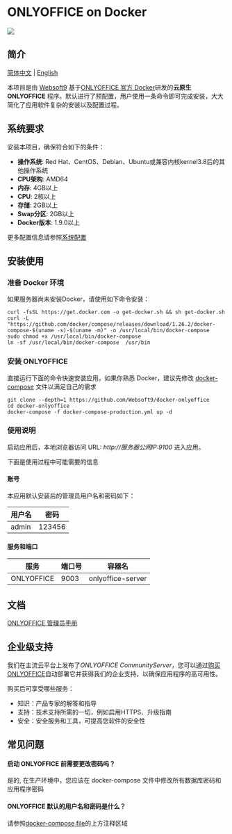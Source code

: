 # ONLYOFFICE on Docker

![](https://libs.websoft9.com/common/websott9-cloud-installer.png) 

## 简介

 [简体中文](/README-zh.md) | [English](/README.md) 

本项目是由 [Websoft9](https://www.websoft9.com) 基于[ONLYOFFICE 官方 Docker](https://github.com/ONLYOFFICE/docker)研发的**云原生 ONLYOFFICE** 程序。默认进行了预配置，用户使用一条命令即可完成安装，大大简化了应用软件复杂的安装以及配置过程。

## 系统要求

安装本项目，确保符合如下的条件：

* **操作系统**: Red Hat、CentOS、Debian、Ubuntu或兼容内核kernel3.8后的其他操作系统
* **CPU架构**: AMD64
* **内存**: 4GB以上
* **CPU**: 2核以上
* **存储**: 2GB以上
* **Swap分区**: 2GB以上
* **Docker版本**: 1.9.0以上

更多配置信息请参照[系统配置](https://github.com/ONLYOFFICE/docker#recommended-system-requirements)

## 安装使用

### 准备 Docker 环境

如果服务器尚未安装Docker，请使用如下命令安装：

```
curl -fsSL https://get.docker.com -o get-docker.sh && sh get-docker.sh
curl -L "https://github.com/docker/compose/releases/download/1.26.2/docker-compose-$(uname -s)-$(uname -m)" -o /usr/local/bin/docker-compose
sudo chmod +x /usr/local/bin/docker-compose
ln -sf /usr/local/bin/docker-compose  /usr/bin
```

### 安装 ONLYOFFICE

直接运行下面的命令快速安装应用。如果你熟悉 Docker，建议先修改 [docker-compose](docker-compose-production.yml) 文件以满足自己的需求

```
git clone --depth=1 https://github.com/Websoft9/docker-onlyoffice
cd docker-onlyoffice
docker-compose -f docker-compose-production.yml up -d
```

### 使用说明

启动应用后，本地浏览器访问 URL: *http://服务器公网IP:9100* 进入应用。  

下面是使用过程中可能需要的信息

#### 账号

本应用默认安装后的管理员用户名和密码如下：

| 用户名    | 密码 |
| ------- | -------- |
|  admin | 123456  |

#### 服务和端口

| 服务       | 端口号                                  | 容器名                 |
| ---------- | ------------------------------------- | -------------------- |
| ONLYOFFICE   | 9003 | onlyoffice-server         |      |

## 文档

[ONLYOFFICE 管理员手册](https://support.websoft9.com/docs/onlyoffice)

## 企业级支持

我们在主流云平台上发布了*ONLYOFFICE CommunityServer*，您可以通过[购买ONLYOFFICE](https://apps.websoft9.com/onlyoffice)自动部署它并获得我们的企业支持，以确保应用程序的高可用性。

购买后可享受哪些服务：

* 知识：产品专家的解答和指导
* 支持：技术支持所需的一切，例如启用HTTPS、升级指南
* 安全：安全服务和工具，可提高您软件的安全性

## 常见问题

#### 启动 ONLYOFFICE 前需要更改密码吗？

是的, 在生产环境中，您应该在 docker-compose 文件中修改所有数据库密码和应用程序密码

#### ONLYOFFICE 默认的用户名和密码是什么？

请参照[docker-compose file](docker-compose-production.yml)的上方注释区域
